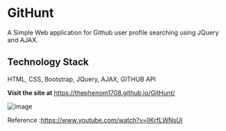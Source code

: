 # GitHunt
A Simple Web application for Github user profile searching using JQuery and AJAX.

## Technology Stack
HTML, CSS, Bootstrap, JQuery, AJAX, GITHUB API

**Visit the site at** https://thephenom1708.github.io/GitHunt/

![image](https://user-images.githubusercontent.com/30460714/120097730-ccf33480-c14f-11eb-858d-0b8fce056da6.png)



Reference :https://www.youtube.com/watch?v=lIKrfLWNsUI
